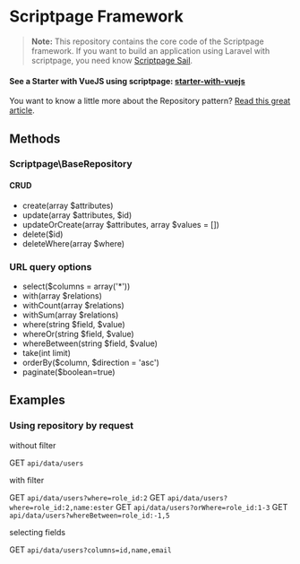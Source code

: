 # Scriptpage Framework

> **Note:** This repository contains the core code of the Scriptpage framework. If you want to build an application using Laravel with scriptpage, you need know [Scriptpage Sail](https://github.com/tuliogoncalves/sail).


#### See a Starter with VueJS using scriptpage: [starter-with-vuejs](https://github.com/tuliogoncalves/starter-with-vuejs) 

You want to know a little more about the Repository pattern? [Read this great article](http://scriptpage.com.br/using-scriptpage-repository).


## Methods

### Scriptpage\BaseRepository

#### CRUD
- create(array $attributes)
- update(array $attributes, $id)
- updateOrCreate(array $attributes, array $values = [])
- delete($id)
- deleteWhere(array $where)

### URL query options
- select($columns = array('*'))
- with(array $relations)
- withCount(array $relations)
- withSum(array $relations)
- where(string $field, $value)
- whereOr(string $field, $value)
- whereBetween(string $field, $value)
- take(int limit)
- orderBy($column, $direction = 'asc')
- paginate($boolean=true)

## Examples

### Using repository by request

without filter

GET `api/data/users`

with filter

GET `api/data/users?where=role_id:2`
GET `api/data/users?where=role_id:2,name:ester`
GET `api/data/users?orWhere=role_id:1-3`
GET `api/data/users?whereBetween=role_id:-1,5`

selecting fields

GET `api/data/users?columns=id,name,email`
